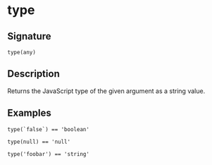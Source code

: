 # type

## Signature

`type(any)`

## Description

Returns the JavaScript type of the given argument as a string value.

## Examples

```
type(`false`) == 'boolean'
```

```
type(null) == 'null'
```

```
type('foobar') == 'string'
```
